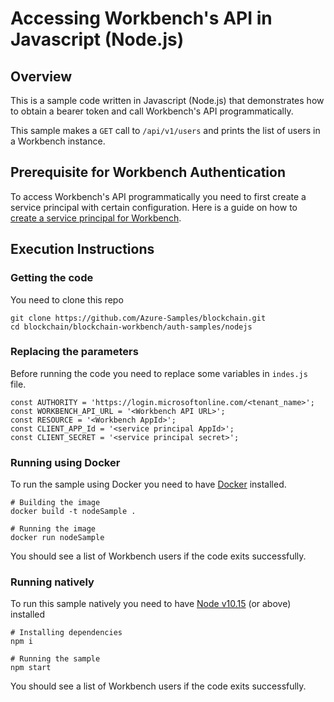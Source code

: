 # Accessing Workbench's API in Javascript (Node.js)


## Overview
This is a sample code written in Javascript (Node.js) that demonstrates how to obtain a bearer token and call Workbench's API programmatically. 

This sample makes a `GET` call to `/api/v1/users` and prints the list of users in a Workbench instance.

## Prerequisite for Workbench Authentication
To access Workbench's API programmatically you need to first create a service principal with certain configuration. Here is a guide on how to [create a service principal for Workbench](../../scripts/workbench-serviceprincipal).

## Execution Instructions

### Getting the code
You need to clone this repo

```
git clone https://github.com/Azure-Samples/blockchain.git
cd blockchain/blockchain-workbench/auth-samples/nodejs
```


### Replacing the parameters
Before running the code you need to replace some variables in `indes.js` file.

```
const AUTHORITY = 'https://login.microsoftonline.com/<tenant_name>';
const WORKBENCH_API_URL = '<Workbench API URL>';
const RESOURCE = '<Workbench AppId>';
const CLIENT_APP_Id = '<service principal AppId>';
const CLIENT_SECRET = '<service principal secret>';
```


### Running using Docker
To run the sample using Docker you need to have [Docker](https://www.docker.com/products/docker-desktop) installed.

```
# Building the image
docker build -t nodeSample .

# Running the image
docker run nodeSample
```

You should see a list of Workbench users if the code exits successfully. 


### Running natively
To run this sample natively you need to have [Node v10.15](https://nodejs.org/en/) (or above) installed 

```
# Installing dependencies
npm i

# Running the sample
npm start
```

You should see a list of Workbench users if the code exits successfully. 
